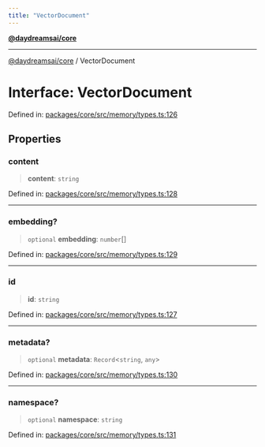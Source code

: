 ```yaml
---
title: "VectorDocument"
---
```


[**@daydreamsai/core**](./api-reference.md)

***

[@daydreamsai/core](./api-reference.md) / VectorDocument

# Interface: VectorDocument

Defined in: [packages/core/src/memory/types.ts:126](https://github.com/dojoengine/daydreams/blob/877d54c3d7a1ffa2e1fe799ae3402216c969af05/packages/core/src/memory/types.ts#L126)

## Properties

### content

> **content**: `string`

Defined in: [packages/core/src/memory/types.ts:128](https://github.com/dojoengine/daydreams/blob/877d54c3d7a1ffa2e1fe799ae3402216c969af05/packages/core/src/memory/types.ts#L128)

***

### embedding?

> `optional` **embedding**: `number`[]

Defined in: [packages/core/src/memory/types.ts:129](https://github.com/dojoengine/daydreams/blob/877d54c3d7a1ffa2e1fe799ae3402216c969af05/packages/core/src/memory/types.ts#L129)

***

### id

> **id**: `string`

Defined in: [packages/core/src/memory/types.ts:127](https://github.com/dojoengine/daydreams/blob/877d54c3d7a1ffa2e1fe799ae3402216c969af05/packages/core/src/memory/types.ts#L127)

***

### metadata?

> `optional` **metadata**: `Record`\<`string`, `any`\>

Defined in: [packages/core/src/memory/types.ts:130](https://github.com/dojoengine/daydreams/blob/877d54c3d7a1ffa2e1fe799ae3402216c969af05/packages/core/src/memory/types.ts#L130)

***

### namespace?

> `optional` **namespace**: `string`

Defined in: [packages/core/src/memory/types.ts:131](https://github.com/dojoengine/daydreams/blob/877d54c3d7a1ffa2e1fe799ae3402216c969af05/packages/core/src/memory/types.ts#L131)
